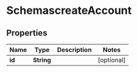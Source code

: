 # SchemascreateAccount

## Properties
Name | Type | Description | Notes
------------ | ------------- | ------------- | -------------
**id** | **String** |  |  [optional]
